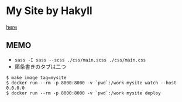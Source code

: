# My Site by Hakyll

[here](https://matsubara0507.github.io/)

## MEMO

- `sass -I sass --scss ./css/main.scss ./css/main.css`
- 箇条書きのタブは二つ

```
$ make image tag=mysite
$ docker run --rm -p 8000:8000 -v `pwd`:/work mysite watch --host 0.0.0.0
$ docker run --rm -p 8000:8000 -v `pwd`:/work mysite deploy
```
